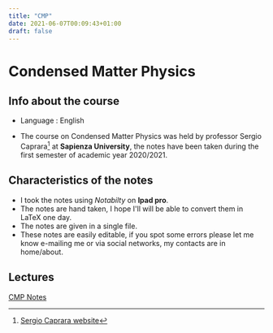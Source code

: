 ```yaml
---
title: "CMP"
date: 2021-06-07T00:09:43+01:00
draft: false
---
```



# Condensed Matter Physics

## Info about the course

* Language : English

* The course on Condensed Matter Physics was held by professor Sergio Caprara[^1] at **Sapienza University**, the notes have been taken during the first semester of academic year 2020/2021.

## Characteristics of the notes

- I took the notes using _Notabilty_ on **Ipad pro**.
- The notes are hand taken, I hope I'll will be able to convert them in LaTeX one day.
- The notes are given in a single file.
- These notes are easily editable, if you spot some errors please let me know e-mailing me or via social networks, my contacts are in home/about. 


## Lectures

[CMP Notes](https://drive.google.com/file/d/1_-LCna-4KWltqs278H072Ngcu1Mc-GeN/view?usp=sharing)

[^1]: [Sergio Caprara website](http://www2.phys.uniroma1.it/doc/caprara/)